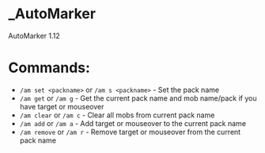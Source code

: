 # _AutoMarker
 AutoMarker 1.12

# Commands: 

- `/am set <packname>` or `/am s <packname>` - Set the pack name
- `/am get` or `/am g` - Get the current pack name and mob name/pack if you have target or mouseover
- `/am clear` or `/am c` - Clear all mobs from current pack name
- `/am add` or `/am a` - Add target or mouseover to the current pack name
- `/am remove` or `/am r` - Remove target or mouseover from the current pack name
